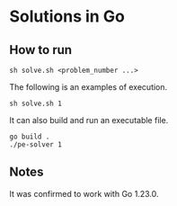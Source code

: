 # Solutions in Go

## How to run

```console
sh solve.sh <problem_number ...>
```

The following is an examples of execution.

```console
sh solve.sh 1
```

It can also build and run an executable file.

```console
go build .
./pe-solver 1
```

## Notes

It was confirmed to work with Go 1.23.0.

